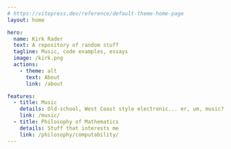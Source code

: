 ```yaml
---
# https://vitepress.dev/reference/default-theme-home-page
layout: home

hero:
  name: Kirk Rader
  text: A repository of random stuff
  tagline: Music, code examples, essays
  image: /kirk.png
  actions:
    - theme: alt
      text: About
      link: /about

features:
  - title: Music
    details: Old-school, West Coast style electronic... er, um, music?
    link: /music/
  - title: Philosophy of Mathematics
    details: Stuff that interests me
    link: /philosophy/computability/
---
```

